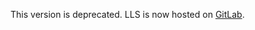 This version is deprecated. LLS is now hosted on [GitLab](https://gitlab.com/OscarCunningham/logic-life-search).
